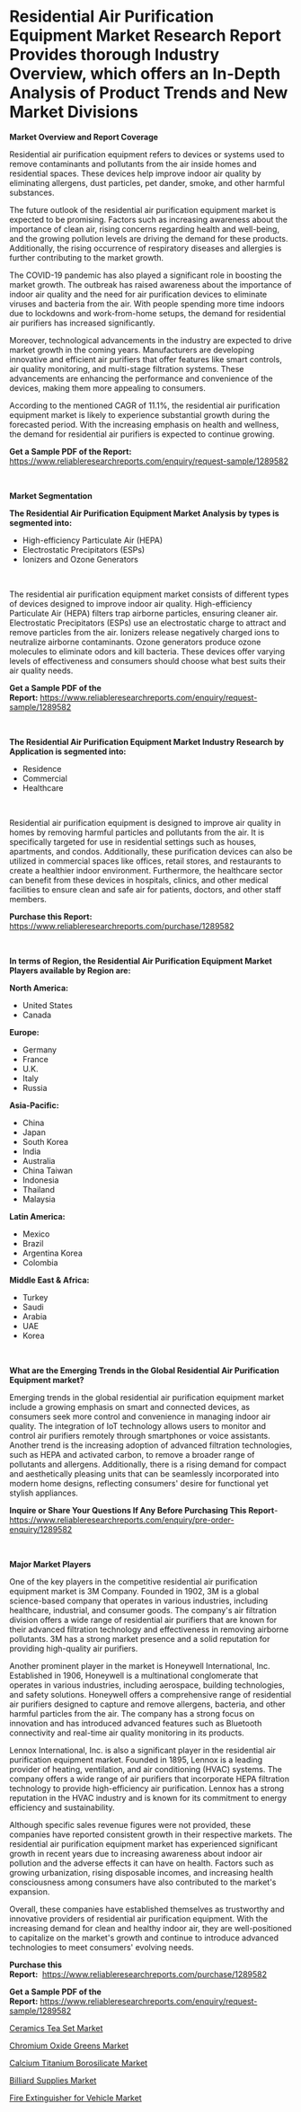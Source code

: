 <p><h1>Residential Air Purification Equipment Market Research Report Provides thorough Industry Overview, which offers an In-Depth Analysis of Product Trends and New Market Divisions</h1></p><p><strong>Market Overview and Report Coverage</strong></p>
<p><p>Residential air purification equipment refers to devices or systems used to remove contaminants and pollutants from the air inside homes and residential spaces. These devices help improve indoor air quality by eliminating allergens, dust particles, pet dander, smoke, and other harmful substances.</p><p>The future outlook of the residential air purification equipment market is expected to be promising. Factors such as increasing awareness about the importance of clean air, rising concerns regarding health and well-being, and the growing pollution levels are driving the demand for these products. Additionally, the rising occurrence of respiratory diseases and allergies is further contributing to the market growth.</p><p>The COVID-19 pandemic has also played a significant role in boosting the market growth. The outbreak has raised awareness about the importance of indoor air quality and the need for air purification devices to eliminate viruses and bacteria from the air. With people spending more time indoors due to lockdowns and work-from-home setups, the demand for residential air purifiers has increased significantly.</p><p>Moreover, technological advancements in the industry are expected to drive market growth in the coming years. Manufacturers are developing innovative and efficient air purifiers that offer features like smart controls, air quality monitoring, and multi-stage filtration systems. These advancements are enhancing the performance and convenience of the devices, making them more appealing to consumers.</p><p>According to the mentioned CAGR of 11.1%, the residential air purification equipment market is likely to experience substantial growth during the forecasted period. With the increasing emphasis on health and wellness, the demand for residential air purifiers is expected to continue growing.</p></p>
<p><strong>Get a Sample PDF of the Report:</strong> <a href="https://www.reliableresearchreports.com/enquiry/request-sample/1289582">https://www.reliableresearchreports.com/enquiry/request-sample/1289582</a></p>
<p>&nbsp;</p>
<p><strong>Market Segmentation</strong></p>
<p><strong>The Residential Air Purification Equipment Market Analysis by types is segmented into:</strong></p>
<p><ul><li>High-efficiency Particulate Air (HEPA)</li><li>Electrostatic Precipitators (ESPs)</li><li>Ionizers and Ozone Generators</li></ul></p>
<p>&nbsp;</p>
<p><p>The residential air purification equipment market consists of different types of devices designed to improve indoor air quality. High-efficiency Particulate Air (HEPA) filters trap airborne particles, ensuring cleaner air. Electrostatic Precipitators (ESPs) use an electrostatic charge to attract and remove particles from the air. Ionizers release negatively charged ions to neutralize airborne contaminants. Ozone generators produce ozone molecules to eliminate odors and kill bacteria. These devices offer varying levels of effectiveness and consumers should choose what best suits their air quality needs.</p></p>
<p><strong>Get a Sample PDF of the Report:</strong>&nbsp;<a href="https://www.reliableresearchreports.com/enquiry/request-sample/1289582">https://www.reliableresearchreports.com/enquiry/request-sample/1289582</a></p>
<p>&nbsp;</p>
<p><strong>The Residential Air Purification Equipment Market Industry Research by Application is segmented into:</strong></p>
<p><ul><li>Residence</li><li>Commercial</li><li>Healthcare</li></ul></p>
<p>&nbsp;</p>
<p><p>Residential air purification equipment is designed to improve air quality in homes by removing harmful particles and pollutants from the air. It is specifically targeted for use in residential settings such as houses, apartments, and condos. Additionally, these purification devices can also be utilized in commercial spaces like offices, retail stores, and restaurants to create a healthier indoor environment. Furthermore, the healthcare sector can benefit from these devices in hospitals, clinics, and other medical facilities to ensure clean and safe air for patients, doctors, and other staff members.</p></p>
<p><strong>Purchase this Report:</strong>&nbsp; <a href="https://www.reliableresearchreports.com/purchase/1289582">https://www.reliableresearchreports.com/purchase/1289582</a></p>
<p>&nbsp;</p>
<p><strong>In terms of Region, the Residential Air Purification Equipment Market Players available by Region are:</strong></p>
<p>
    <p> <strong> North America: </strong>
        <ul>
            <li>United States</li>
            <li>Canada</li>
        </ul>
        </p> 
    <p> <strong> Europe: </strong>
        <ul>
            <li>Germany</li>
            <li>France</li>
            <li>U.K.</li>
            <li>Italy</li>
            <li>Russia</li>
        </ul>
        </p> 
    <p> <strong> Asia-Pacific: </strong>
        <ul>
            <li>China</li>
            <li>Japan</li>
            <li>South Korea</li>
            <li>India</li>
            <li>Australia</li>
            <li>China Taiwan</li>
            <li>Indonesia</li>
            <li>Thailand</li>
            <li>Malaysia</li>
        </ul>
        </p> 
    <p> <strong> Latin America: </strong>
        <ul>
            <li>Mexico</li>
            <li>Brazil</li>
            <li>Argentina Korea</li>
            <li>Colombia</li>
        </ul>
        </p> 
    <p> <strong> Middle East & Africa: </strong>
        <ul>
            <li>Turkey</li>
            <li>Saudi</li>
            <li>Arabia</li>
            <li>UAE</li>
            <li>Korea</li>
        </ul>
    </p>
    </p>
<p>&nbsp;</p>
<p><strong>What are the Emerging Trends in the Global Residential Air Purification Equipment market?</strong></p>
<p><p>Emerging trends in the global residential air purification equipment market include a growing emphasis on smart and connected devices, as consumers seek more control and convenience in managing indoor air quality. The integration of IoT technology allows users to monitor and control air purifiers remotely through smartphones or voice assistants. Another trend is the increasing adoption of advanced filtration technologies, such as HEPA and activated carbon, to remove a broader range of pollutants and allergens. Additionally, there is a rising demand for compact and aesthetically pleasing units that can be seamlessly incorporated into modern home designs, reflecting consumers' desire for functional yet stylish appliances.</p></p>
<p><strong>Inquire or Share Your Questions If Any Before Purchasing This Report</strong>- <a href="https://www.reliableresearchreports.com/enquiry/pre-order-enquiry/1289582">https://www.reliableresearchreports.com/enquiry/pre-order-enquiry/1289582</a></p>
<p>&nbsp;</p>
<p><strong>Major Market Players</strong></p>
<p><p>One of the key players in the competitive residential air purification equipment market is 3M Company. Founded in 1902, 3M is a global science-based company that operates in various industries, including healthcare, industrial, and consumer goods. The company's air filtration division offers a wide range of residential air purifiers that are known for their advanced filtration technology and effectiveness in removing airborne pollutants. 3M has a strong market presence and a solid reputation for providing high-quality air purifiers.</p><p>Another prominent player in the market is Honeywell International, Inc. Established in 1906, Honeywell is a multinational conglomerate that operates in various industries, including aerospace, building technologies, and safety solutions. Honeywell offers a comprehensive range of residential air purifiers designed to capture and remove allergens, bacteria, and other harmful particles from the air. The company has a strong focus on innovation and has introduced advanced features such as Bluetooth connectivity and real-time air quality monitoring in its products.</p><p>Lennox International, Inc. is also a significant player in the residential air purification equipment market. Founded in 1895, Lennox is a leading provider of heating, ventilation, and air conditioning (HVAC) systems. The company offers a wide range of air purifiers that incorporate HEPA filtration technology to provide high-efficiency air purification. Lennox has a strong reputation in the HVAC industry and is known for its commitment to energy efficiency and sustainability.</p><p>Although specific sales revenue figures were not provided, these companies have reported consistent growth in their respective markets. The residential air purification equipment market has experienced significant growth in recent years due to increasing awareness about indoor air pollution and the adverse effects it can have on health. Factors such as growing urbanization, rising disposable incomes, and increasing health consciousness among consumers have also contributed to the market's expansion.</p><p>Overall, these companies have established themselves as trustworthy and innovative providers of residential air purification equipment. With the increasing demand for clean and healthy indoor air, they are well-positioned to capitalize on the market's growth and continue to introduce advanced technologies to meet consumers' evolving needs.</p></p>
<p><strong>Purchase this Report:</strong>&nbsp;&nbsp;<a href="https://www.reliableresearchreports.com/purchase/1289582">https://www.reliableresearchreports.com/purchase/1289582</a></p>
<p></p>
<p><strong>Get a Sample PDF of the Report:</strong>&nbsp;<a href="https://www.reliableresearchreports.com/enquiry/request-sample/1289582">https://www.reliableresearchreports.com/enquiry/request-sample/1289582</a></p>
<p><p><a href="https://www.linkedin.com/pulse/ceramics-tea-set-market-size-share-amp-trends-analysis-hffpe/">Ceramics Tea Set Market</a></p><p><a href="https://medium.com/@nicholasstewart02/chromium-oxide-greens-market-insight-market-trends-growth-forecasted-from-2023-to-2030-c95a4dd61b78">Chromium Oxide Greens Market</a></p><p><a href="https://medium.com/@dylangilbert65/calcium-titanium-borosilicate-market-size-cagr-trends-2024-2030-e19fa72d6afc">Calcium Titanium Borosilicate Market</a></p><p><a href="https://www.linkedin.com/pulse/billiard-supplies-market-size-share-global-analysis-report-wca9e/">Billiard Supplies Market</a></p><p><a href="https://www.linkedin.com/pulse/fire-extinguisher-vehicle-market-size-2023-2030-global-7wege/">Fire Extinguisher for Vehicle Market</a></p></p>